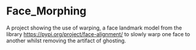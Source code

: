 # Face_Morphing
A project showing the use of warping, a face landmark model 
from the library https://pypi.org/project/face-alignment/ to slowly warp one face to another 
whilst removing the artifact of ghosting.
